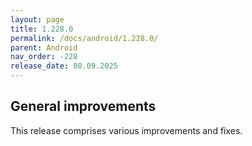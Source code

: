 ```yaml
---
layout: page
title: 1.228.0
permalink: /docs/android/1.228.0/
parent: Android
nav_order: -228
release_date: 08.09.2025
---
```


## General improvements
This release comprises various improvements and fixes.